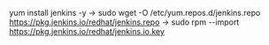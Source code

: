 yum install jenkins -y
                                            ->  sudo wget -O /etc/yum.repos.d/jenkins.repo https://pkg.jenkins.io/redhat/jenkins.repo
                                             -> sudo rpm --import https://pkg.jenkins.io/redhat/jenkins.io.key
